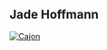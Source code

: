 ## Jade Hoffmann

[![Cajon](http://res.cloudinary.com/ontore/image/upload/c_scale,fl_advanced_resize,w_800/v1493846596/savethebees_p0igga.jpg)](https://docs.google.com/presentation/d/1DnbvAdeMb2-mIjHHY7XaCKZIOKJaRGq7EWkb9tX-5nw/pub?start=false&loop=false&delayms=5000)
